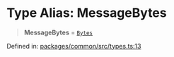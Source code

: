 # Type Alias: MessageBytes

> **MessageBytes** = [`Bytes`](Bytes.md)

Defined in: [packages/common/src/types.ts:13](https://github.com/dcdpr/did-btcr2-js/blob/4a717493e735221d072999f212891939f4de3f23/packages/common/src/types.ts#L13)
